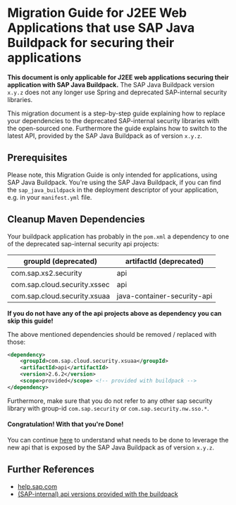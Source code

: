 # Migration Guide for J2EE Web Applications that use SAP Java Buildpack for securing their applications


**This document is only applicable for J2EE web applications securing their application with SAP Java Buildpack.** The SAP Java Buildpack version `x.y.z` does not any longer use Spring and deprecated SAP-internal security libraries. 

This migration document is a step-by-step guide explaining how to replace your dependencies to the deprecated SAP-internal security libraries with the open-sourced one. Furthermore the guide explains how to switch to the latest API, provided by the SAP Java Buildpack as of version `x.y.z`.

## Prerequisites

Please note, this Migration Guide is only intended for applications, using SAP Java Buildpack. You're using the SAP Java Buildpack, if you can find the `sap_java_buildpack` in the deployment descriptor of your application, e.g. in your `manifest.yml` file.


## Cleanup Maven Dependencies <a name="maven"></a>

Your buildpack application has probably in the `pom.xml` a dependency to one of the deprecated sap-internal security api projects:

groupId (deprecated) | artifactId (deprecated) 
--- | --- 
com.sap.xs2.security | api 
com.sap.cloud.security.xssec | api 
com.sap.cloud.security.xsuaa | java-container-security-api 

**If you do not have any of the api projects above as dependency you can skip this guide!**

The above mentioned dependencies should be removed / replaced with those:

```xml
<dependency>
    <groupId>com.sap.cloud.security.xsuaa</groupId>
    <artifactId>api</artifactId>
    <version>2.6.2</version>
    <scope>provided</scope> <!-- provided with buildpack -->
</dependency>
```

Furthermore, make sure that you do not refer to any other sap security library with group-id `com.sap.security` or `com.sap.security.nw.sso.*`. 

#### Congratulation! With that you're Done!
You can continue [here](Migration_SAPJavaBuildpackProjects_V2.md) to understand what needs to be done to leverage the new api that is exposed by the SAP Java Buildpack as of version `x.y.z`.


## Further References
- [help.sap.com](https://help.sap.com/viewer/65de2977205c403bbc107264b8eccf4b/Cloud/en-US/ead7ee64f96f4c42bacbf0ae23d4135b.html)
- [(SAP-internal) api versions provided with the buildpack](https://wiki.wdf.sap.corp/wiki/display/xs2java/Component+Versions)


